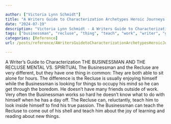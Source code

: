 ```yaml
---

author: ["Victoria Lynn Schmidt"]
title: "A Writers Guide to Characterization Archetypes Heroic Journeys and Other Elements of Dynamic Character Development - part0009_split_002.html"
date: "2024-07-19"
description: "Victoria Lynn Schmidt - A Writers Guide to Characterization Archetypes Heroic Journeys and Other Elements of Dynamic Character Development"
tags: ["businessman", "recluse", "thing", "teach", "work", "writer", "guide", "characterization", "mental", "v", "spiritual", "different", "one", "common", "able", "sit", "alone", "hour", "difference", "usually", "enjoying", "looking", "occupy", "mind", "get"]
categories: [Reference]
url: /posts/reference/AWritersGuidetoCharacterizationArchetypesHeroicJourneysandOtherElementsofDynamicCharacterDevelopment-part0009split002html

---
```



A Writer’s Guide to Characterization
 THE BUSINESSMAN AND THE RECLUSE
MENTAL VS. SPIRITUAL
The Businessman and the Recluse are very different, but they have one thing in common: They are both able to sit alone for hours. The difference is the Recluse is usually enjoying himself while the Businessman is looking for things to occupy his mind so he can get through the boredom. He doesn’t have many friends outside of work.
Very often the Businessman works so hard he doesn’t know what to do with himself when he has a day off. The Recluse can, reluctantly, teach him to look inside himself to find his true passion.
The Businessman can teach the Recluse to come out of his shell and teach him about the joy of learning and reading about new things.
